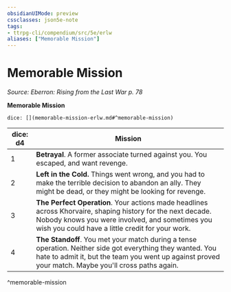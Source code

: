 ```yaml
---
obsidianUIMode: preview
cssclasses: json5e-note
tags:
- ttrpg-cli/compendium/src/5e/erlw
aliases: ["Memorable Mission"]
---
```

# Memorable Mission
*Source: Eberron: Rising from the Last War p. 78* 

**Memorable Mission**

`dice: [](memorable-mission-erlw.md#^memorable-mission)`

| dice: d4 | Mission |
|----------|---------|
| 1 | **Betrayal**. A former associate turned against you. You escaped, and want revenge. |
| 2 | **Left in the Cold.** Things went wrong, and you had to make the terrible decision to abandon an ally. They might be dead, or they might be looking for revenge. |
| 3 | **The Perfect Operation**. Your actions made headlines across Khorvaire, shaping history for the next decade. Nobody knows you were involved, and sometimes you wish you could have a little credit for your work. |
| 4 | **The Standoff**. You met your match during a tense operation. Neither side got everything they wanted. You hate to admit it, but the team you went up against proved your match. Maybe you'll cross paths again. |
^memorable-mission